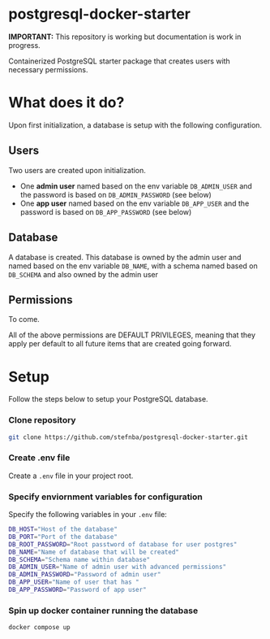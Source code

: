 # postgresql-docker-starter

**IMPORTANT:** This repository is working but documentation is work in progress.

Containerized PostgreSQL starter package that creates users with necessary permissions.

# What does it do?

Upon first initialization, a database is setup with the following configuration.

## Users

Two users are created upon initialization.

- One **admin user** named based on the env variable `DB_ADMIN_USER` and the password is based on `DB_ADMIN_PASSWORD` (see below)
- One **app user** named based on the env variable `DB_APP_USER` and the password is based on `DB_APP_PASSWORD` (see below)

## Database

A database is created. This database is owned by the admin user and named based on the env variable `DB_NAME`, with a schema named based on `DB_SCHEMA` and also owned by the admin user

## Permissions

To come.


All of the above permissions are DEFAULT PRIVILEGES, meaning that they apply per default to all future items that are created going forward.

# Setup

Follow the steps below to setup your PostgreSQL database.

### Clone repository

```bash
git clone https://github.com/stefnba/postgresql-docker-starter.git
```

### Create .env file

Create a `.env` file in your project root.

### Specify enviornment variables for configuration

Specify the following variables in your `.env` file:

```bash
DB_HOST="Host of the database"
DB_PORT="Port of the database"
DB_ROOT_PASSWORD="Root passtword of database for user postgres"
DB_NAME="Name of database that will be created"
DB_SCHEMA="Schema name within database"
DB_ADMIN_USER="Name of admin user with advanced permissions"
DB_ADMIN_PASSWORD="Password of admin user"
DB_APP_USER="Name of user that has "
DB_APP_PASSWORD="Password of app user"
```

### Spin up docker container running the database

```bash
docker compose up
```
